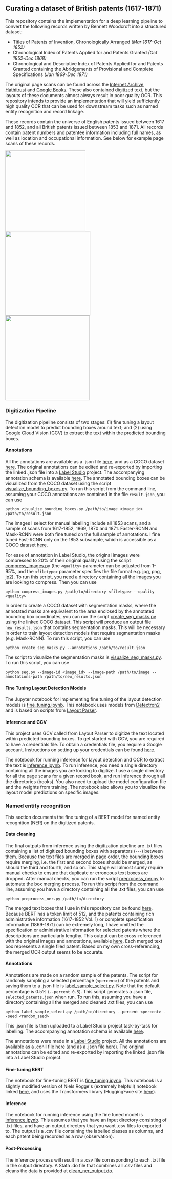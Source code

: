 ## Curating a dataset of British patents (1617-1871)
This repository contains the implementation for a deep learning pipeline to convert the following records written by Bennett Woodcroft into a structured dataset:
* Titles of Patents of Invention, Chronologically Arranged _(Mar 1617-Oct 1852)_ 
* Chronological Index of Patents Applied for and Patents Granted _(Oct 1852-Dec 1868)_
* Chronological and Descriptive Index of Patents Applied for and Patents Granted containing the Abridgements of Provisional and Complete Specifications _(Jan 1869-Dec 1871)_

The original page scans can be found across the [Internet Archive](https://archive.org/search?query=creator%3A%22Great+Britain.+Patent+Office%22), [Hathitrust](https://catalog.hathitrust.org/Record/101716274?type%5B%5D=all&lookfor%5B%5D=chronological%20index%20of%20patents&ft=ft) and [Google Books](https://www.google.com/search?hl=en&sxsrf=APwXEdeJNdCG7Aq1TS0ZjtwvOpmrV_635w:1682421539341&q=inauthor:%22Bennet+Woodcroft%22&tbm=bks). These also contained digitized text, but the layouts of these documents almost always result in poor quality OCR. This repository intends to provide an implementation that will yield sufficiently high quality OCR that can be used for downstream tasks such as named entity recognition and record linkage.

These records contain the universe of English patents issued between 1617 and 1852, and all British patents issued between 1853 and 1871. All records contain patent numbers and patentee information including full names, as well as location and occupational information. See below for example page scans of these records.

<img src="https://user-images.githubusercontent.com/63355658/234250327-8c07b174-b576-4bf0-bc21-93614f8904d6.jpg" width="250"> <img src="https://user-images.githubusercontent.com/63355658/234250202-1fb6fbff-b3a8-4a58-99c6-4feccdf64abb.jpg" width="264.5">  <img src="https://user-images.githubusercontent.com/63355658/234250176-6104f0ba-3fe4-4945-b3ee-a61e0b5e6bfe.jpg" width="263">

### Digitization Pipeline

The digitization pipeline consists of two stages: (1) fine tuning a layout detection model to predict bounding boxes around text; and (2) using Google Cloud Vision (GCV) to extract the text within the predicted bounding boxes. 

#### Annotations

All the annotations are available as a .json file [here](https://www.dropbox.com/s/o021e0a1t40181h/annotations_woodcroft_patents.json?dl=0), and as a COCO dataset [here](https://www.dropbox.com/s/gdpujktygeg79fm/annotations_woodcroft_patents.zip?dl=0). The original annotations can be edited and re-exported by importing the linked .json file into a [Label Studio](https://labelstud.io) project. The accompanying annotation schema is available [here](https://www.dropbox.com/s/bq9gqciksoxk6l8/annotation_schema.pdf?dl=0). The annotated bounding boxes can be visualized from the COCO dataset using the script [visualize_bounding_boxes.py](https://github.com/matthewleechen/woodcroft_patents/blob/main/layout_detection/scripts/visualize_bounding_boxes.py). To run this script from the command line, assuming your COCO annotations are contained in the file ```result.json```, you can use

```
python visualize_bounding_boxes.py /path/to/image <image_id> /path/to/result.json
```

The images I select for manual labelling include all 1853 scans, and a sample of scans from 1617-1852, 1869, 1870 and 1871. Faster-RCNN and Mask-RCNN were both fine tuned on the full sample of annotations. I fine tuned Fast-RCNN only on the 1853 subsample, which is accessible as a COCO dataset [here](https://www.dropbox.com/s/idx7xe2ozl5hcj3/annotations_woodcroft_patents_1853.zip?dl=0).

For ease of annotation in Label Studio, the original images were compressed to 20% of their original quality using the script [compress_images.py](https://github.com/matthewleechen/woodcroft_patents/blob/main/layout_detection/scripts/compress_images.py) (the ```<quality>``` parameter can be adjusted from 1-95\%, and the ```<filetype>``` parameter specifies the file format e.g. jpg, png, jp2). To run this script, you need a directory containing all the images you are looking to compress. Then you can use

```
python compress_images.py /path/to/directory <filetype> --quality <quality>
```

In order to create a COCO dataset with segmentation masks, where the annotated masks are equivalent to the area enclosed by the annotated bounding box coordinates, you can run the script [create_seg_masks.py](https://github.com/matthewleechen/woodcroft_patents/blob/main/layout_detection/scripts/create_seg_masks.py) using the linked COCO dataset. This script will produce an output file ```new_results.json``` that contains segmentation masks. This will be necessary in order to train layout detection models that require segmentation masks (e.g. Mask-RCNN). To run this script, you can use

```
python create_seg_masks.py --annotations /path/to/result.json
```

The script to visualize the segmentation masks is [visualize_seg_masks.py](https://github.com/matthewleechen/woodcroft_patents/blob/main/layout_detection/scripts/visualize_seg_masks.py). To run this script, you can use

```
python seg.py --image-id <image_id> --image-path /path/to/image --annotations-path /path/to/new_results.json
```

#### Fine Tuning Layout Detection Models

The Jupyter notebook for implementing fine tuning of the layout detection models is [fine_tuning.ipynb](https://github.com/matthewleechen/woodcroft_patents/blob/main/layout_detection/notebooks/fine_tuning.ipynb). This notebook uses models from [Detectron2](https://github.com/facebookresearch/detectron2) and is based on scripts from [Layout Parser](https://github.com/Layout-Parser/layout-model-training).

#### Inference and GCV

This project uses GCV called from Layout Parser to digitize the text located within predicted bounding boxes. To get started with GCV, you are required to have a credentials file. To obtain a credentials file, you require a Google account. Instructions on setting up your credentials can be found [here](https://developers.google.com/workspace/guides/create-credentials). 

The notebook for running inference for layout detection and OCR to extract the text is [inference.ipynb](https://github.com/matthewleechen/woodcroft_patents/blob/main/layout_detection/notebooks/inference.ipynb). To run inference, you need a single directory containing all the images you are looking to digitize. I use a single directory for all the page scans for a given record book, and run inference through all the directories (books). You also need to upload the model configuration file and the weights from training. The notebook also allows you to visualize the layout model predictions on specific images.

### Named entity recognition

This section documents the fine tuning of a BERT model for named entity recognition (NER) on the digitized patents.

#### Data cleaning

The final outputs from inference using the digitization pipeline are .txt files containing a list of digitized bounding boxes with separators (---) between them. Because the text files are merged in page order, the bounding boxes require merging, i.e. the first and second boxes should be merged, as should the third and fourth, and so on. This stage will almost surely require manual checks to ensure that duplicate or erroneous text boxes are dropped. After manual checks, you can run the script [preprocess_ner.py](https://github.com/matthewleechen/woodcroft_patents/blob/main/ner/scripts/preprocess_ner.py) to automate the box merging process. To run this script from the command line, assuming you have a directory containing all the .txt files, you can use

```
python preprocess_ner.py /path/to/directory
```

The merged text boxes that I use in this repository can be found [here](https://www.dropbox.com/s/0s2wjdeitufj8je/ocr_output.zip?dl=0). Because BERT has a token limit of 512, and the patents containing rich administrative information (1617-1852 Vol. 1) or complete specification information (1869-1871) can be extremely long, I have omitted the specification or administrative information for selected patents where the descriptions are particularly lengthy. This output can be cross-referenced with the original images and annotations, available [here](https://www.dropbox.com/s/o021e0a1t40181h/annotations_woodcroft_patents.json?dl=0). Each merged text box represents a single filed patent. Based on my own cross-referencing, the merged OCR output seems to be accurate.

#### Annotations

Annotations are made on a random sample of the patents. The script for randomly sampling a selected percentage (```<percent>```) of the patents and saving them to a .json file is [label_sample_select.py](https://github.com/matthewleechen/woodcroft_patents/blob/main/ner/scripts/label_sample_select.py). Note that the default percentage is 0.5% (```--percent 0.5```). This script generates a .json file, ```selected_patents.json``` when run. To run this, assuming you have a directory containing all the merged and cleaned .txt files, you can use

```
python label_sample_select.py /path/to/directory --percent <percent> --seed <random_seed>
```

This .json file is then uploaded to a Label Studio project task-by-task for labelling. The accompanying annotation schema is available [here](https://www.dropbox.com/s/z230vokn7627asy/ner_annotation_schema.pdf?dl=0). 

The annotations were made in a [Label Studio](https://labelstud.io) project. All the annotations are available as a .conll file [here](https://www.dropbox.com/s/k2tkl0ftlj1i26x/ner_patents.conll?dl=0) (and as a .json file [here](https://www.dropbox.com/s/jqmnaml3s16jha5/ner_patents.json?dl=0)). The original annotations can be edited and re-exported by importing the linked .json file into a Label Studio project.

#### Fine-tuning BERT

The notebook for fine-tuning BERT is [fine_tuning.ipynb](https://github.com/matthewleechen/woodcroft_patents/blob/main/ner/notebooks/fine_tuning.ipynb). This notebook is a slightly modified version of Niels Rogge's (extremely helpful!) notebook linked [here](https://github.com/NielsRogge/Transformers-Tutorials/blob/master/BERT/Custom_Named_Entity_Recognition_with_BERT.ipynb), and uses the Transformers library (HuggingFace site [here](https://huggingface.co/docs/transformers/index)). 

#### Inference

The notebook for running inference using the fine tuned model is [inference.ipynb](https://github.com/matthewleechen/woodcroft_patents/blob/main/ner/notebooks/inference.ipynb). This assumes that you have an input directory consisting of .txt files, and have an output directory that you want .csv files to exported to. The output is a .csv file containing the labelled classes as columns, and each patent being recorded as a row (observation).

#### Post-Processing

The inference process will result in a .csv file corresponding to each .txt file in the output directory. A Stata .do file that combines all .csv files and cleans the data is provided at [clean_ner_output.do](https://github.com/matthewleechen/woodcroft_patents/blob/main/ner/do_files/clean_ner_output.do).

